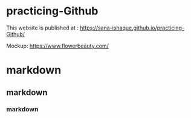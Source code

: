 # practicing-Github
This website is published at : https://sana-ishaque.github.io/practicing-Github/


Mockup: https://www.flowerbeauty.com/

# markdown

## markdown

### markdown
